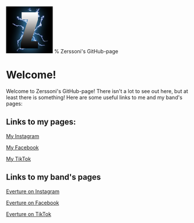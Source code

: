 ![Zerssoni Logo](zerssoni_avatar.png)
% Zerssoni's GitHub-page
# Welcome!
Welcome to Zerssoni's GitHub-page! There isn't a lot to see out here,
but at least there is something!
Here are some useful links to me and my band's pages:
## Links to my pages:
[My Instagram](https://www.instagram.com/zerssoni)

[My Facebook](https://www.facebook.com/jere.kuokkanen)

[My TikTok](https://www.tiktok.com/@zerssoni)
## Links to my band's pages
[Everture on Instagram](https://www.instagram.com/evertureband)

[Everture on Facebook](https://www.facebook.com/evertureband)

[Everture on TikTok](https://www.tiktok.com/@evertureband)
